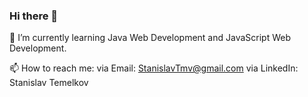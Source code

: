 ### Hi there 👋
🌱 I’m currently learning Java Web Development and JavaScript Web Development.    

📫 How to reach me: via Email: StanislavTmv@gmail.com  via LinkedIn: Stanislav Temelkov
<!--
**StaniTm/StaniTm** is a ✨ _special_ ✨ repository because its `README.md` (this file) appears on your GitHub profile.

Here are some ideas to get you started:

- 🔭 I’m currently working on ...
- 🌱 I’m currently learning ...
- 👯 I’m looking to collaborate on ...
- 🤔 I’m looking for help with ...
- 💬 Ask me about ...
- 📫 How to reach me: ...
- 😄 Pronouns: ...
- ⚡ Fun fact: ...
-->
